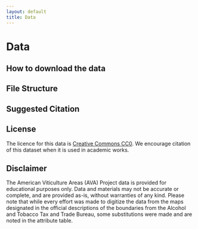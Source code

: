 ```yaml
---
layout: default
title: Data
---
```


# Data

## How to download the data

## File Structure

## Suggested Citation

## License
The licence for this data is [Creative Commons CC0](https://creativecommons.org/share-your-work/public-domain/cc0/). We encourage citation of this dataset when it is used in academic works.

## Disclaimer
The American Viticulture Areas (AVA) Project data is provided for educational purposes only. Data and materials may not be accurate or complete, and are provided as-is, without warranties of any kind. Please note that while every effort was made to digitize the data from the maps designated in the official descriptions of the boundaries from the Alcohol and Tobacco Tax and Trade Bureau, some substitutions were made and are noted in the attribute table.